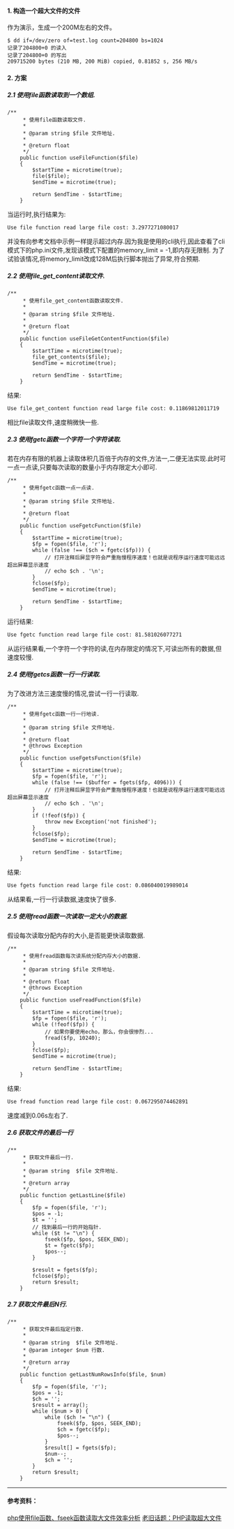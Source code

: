#### 1. 构造一个超大文件的文件
作为演示，生成一个200M左右的文件。
```
$ dd if=/dev/zero of=test.log count=204800 bs=1024
记录了204800+0 的读入
记录了204800+0 的写出
209715200 bytes (210 MB, 200 MiB) copied, 0.81852 s, 256 MB/s
```

#### 2. 方案
##### 2.1 使用file函数读取到一个数组.
```
/**
     * 使用file函数读取文件.
     *
     * @param string $file 文件地址.
     *
     * @return float
     */
    public function useFileFunction($file)
    {
        $startTime = microtime(true);
        file($file);
        $endTime = microtime(true);

        return $endTime - $startTime;
    }
```
当运行时,执行结果为:
```
Use file function read large file cost: 3.2977271080017
```
并没有向参考文档中示例一样提示超过内存.因为我是使用的cli执行,因此查看了cli模式下的php.ini文件,发现该模式下配置的memory_limit = -1,即内存无限制.
为了试验该情况,将memory_limit改成128M后执行脚本抛出了异常,符合预期.

##### 2.2 使用file_get_content读取文件.
```
/**
     * 使用file_get_content函数读取文件.
     *
     * @param string $file 文件地址.
     *
     * @return float
     */
    public function useFileGetContentFunction($file)
    {
        $startTime = microtime(true);
        file_get_contents($file);
        $endTime = microtime(true);

        return $endTime - $startTime;
    }
```
结果:
```
Use file_get_content function read large file cost: 0.11869812011719
```
相比file读取文件,速度稍微快一些.

##### 2.3 使用fgetc函数一个字符一个字符读取.
若在内存有限的机器上读取体积几百倍于内存的文件,方法一,二便无法实现.此时可一点一点读,只要每次读取的数量小于内存限定大小即可.

```
/**
     * 使用fgetc函数一点一点读.
     *
     * @param string $file 文件地址.
     *
     * @return float
     */
    public function useFgetcFunction($file)
    {
        $startTime = microtime(true);
        $fp = fopen($file, 'r');
        while (false !== ($ch = fgetc($fp))) {
            // 打开注释后屏显字符会严重拖慢程序速度！也就是说程序运行速度可能远远超出屏幕显示速度
            // echo $ch . '\n';
        }
        fclose($fp);
        $endTime = microtime(true);

        return $endTime - $startTime;
    }
```
运行结果:
```
Use fgetc function read large file cost: 81.581026077271
```
从运行结果看,一个字符一个字符的读,在内存限定的情况下,可读出所有的数据,但速度较慢.

##### 2.4 使用fgetcs函数一行一行读取.
为了改进方法三速度慢的情况,尝试一行一行读取.
```
/**
     * 使用fgetc函数一行一行地读.
     *
     * @param string $file 文件地址.
     *
     * @return float
     * @throws Exception
     */
    public function useFgetsFunction($file)
    {
        $startTime = microtime(true);
        $fp = fopen($file, 'r');
        while (false !== ($buffer = fgets($fp, 4096))) {
            // 打开注释后屏显字符会严重拖慢程序速度！也就是说程序运行速度可能远远超出屏幕显示速度
            // echo $ch . '\n';
        }
        if (!feof($fp)) {
            throw new Exception('not finished');
        }
        fclose($fp);
        $endTime = microtime(true);

        return $endTime - $startTime;
    }
```
结果:
```
Use fgets function read large file cost: 0.086040019989014
```
从结果看,一行一行读数据,速度快了很多.

##### 2.5 使用fread函数一次读取一定大小的数据.
假设每次读取分配内存的大小,是否能更快读取数据.
```
/**
     * 使用fread函数每次读系统分配内存大小的数据.
     *
     * @param string $file 文件地址.
     *
     * @return float
     * @throws Exception
     */
    public function useFreadFunction($file)
    {
        $startTime = microtime(true);
        $fp = fopen($file, 'r');
        while (!feof($fp)) {
            // 如果你要使用echo，那么，你会很惨烈...
            fread($fp, 10240);
        }
        fclose($fp);
        $endTime = microtime(true);

        return $endTime - $startTime;
    }
```
结果:
```
Use fread function read large file cost: 0.067295074462891
```
速度减到0.06s左右了.

#####  2.6 获取文件的最后一行
```
/**
     * 获取文件最后一行.
     *
     * @param string  $file 文件地址.
     *
     * @return array
     */
    public function getLastLine($file)
    {
        $fp = fopen($file, 'r');
        $pos = -1;
        $t = '';
        // 找到最后一行的开始指针.
        while ($t != "\n") {
            fseek($fp, $pos, SEEK_END);
            $t = fgetc($fp);
            $pos--;
        }

        $result = fgets($fp);
        fclose($fp);
        return $result;
    }
```

#####  2.7 获取文件最后N行.
```
/**
     * 获取文件最后指定行数.
     *
     * @param string  $file 文件地址.
     * @param integer $num 行数.
     *
     * @return array
     */
    public function getLastNumRowsInfo($file, $num)
    {
        $fp = fopen($file, 'r');
        $pos = -1;
        $ch = '';
        $result = array();
        while ($num > 0) {
            while ($ch != "\n") {
                fseek($fp, $pos, SEEK_END);
                $ch = fgetc($fp);
                $pos--;
            }
            $result[] = fgets($fp);
            $num--;
            $ch = '';
        }
        return $result;
    }
```


---
#### 参考资料：
[php使用file函数、fseek函数读取大文件效率分析](http://www.manongjc.com/article/1578.html)
[老旧话题：PHP读取超大文件](https://blog.csdn.net/weixin_34235105/article/details/88688631)